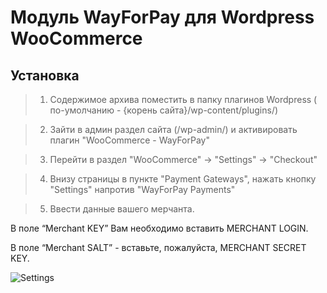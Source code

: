 Модуль WayForPay для Wordpress WooCommerce 
=======

Установка
----
>1. Содержимое архива поместить в папку плагинов  Wordpress ( по-умолчанию - {корень сайта}/wp-content/plugins/)

>2. Зайти в админ раздел сайта  (/wp-admin/) и активировать плагин "WooCommerce - WayForPay"

>3. Перейти в раздел "WooCommerce" -> "Settings" -> "Checkout" 

>4. Внизу страницы в пункте "Payment Gateways", нажать кнопку "Settings" напротив "WayForPay Payments"

>5. Ввести данные вашего мерчанта.

В поле “Merchant KEY” Вам необходимо вставить MERCHANT LOGIN.

В поле “Merchant SALT” - вставьте, пожалуйста, MERCHANT SECRET KEY.

![Settings](https://github.com/wayforpay/Word-Press-Woocommerce/blob/master/settings.png)
